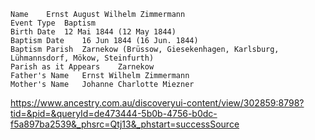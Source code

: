     Name	Ernst August Wilhelm Zimmermann
    Event Type	Baptism
    Birth Date	12 Mai 1844 (12 May 1844)
    Baptism Date	16 Jun 1844 (16 Jun. 1844)
    Baptism Parish	Zarnekow (Brüssow, Giesekenhagen, Karlsburg, Lühmannsdorf, Mökow, Steinfurth)
    Parish as it Appears	Zarnekow
    Father's Name	Ernst Wilhelm Zimmermann
    Mother's Name	Johanne Charlotte Miezner

https://www.ancestry.com.au/discoveryui-content/view/302859:8798?tid=&pid=&queryId=de473444-5b0b-4756-b0dc-f5a897ba2539&_phsrc=Qtj13&_phstart=successSource
